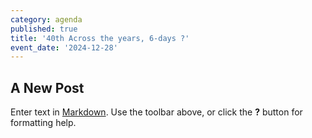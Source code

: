 ```yaml
---
category: agenda
published: true
title: '40th Across the years, 6-days ?'
event_date: '2024-12-28'
---
```

## A New Post

Enter text in [Markdown](http://daringfireball.net/projects/markdown/). Use the toolbar above, or click the **?** button for formatting help.
